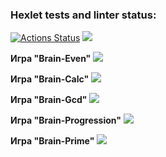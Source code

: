 ### Hexlet tests and linter status:
[![Actions Status](https://github.com/animch/frontend-project-44/workflows/hexlet-check/badge.svg)](https://github.com/animch/frontend-project-44/actions)
<a href="https://codeclimate.com/github/animch/frontend-project-44/maintainability"><img src="https://api.codeclimate.com/v1/badges/818cb50eea7573932210/maintainability" /></a>

<strong>Игра "Brain-Even"</strong>
<a href="https://asciinema.org/a/yvy09IRE11rQwR6iZgUVEMJjD" target="_blank"><img src="https://asciinema.org/a/yvy09IRE11rQwR6iZgUVEMJjD.svg" /></a>

<strong>Игра "Brain-Calc"</strong>
<a href="https://asciinema.org/a/qrzHR2bVtleRpQELOu6hqw8c9" target="_blank"><img src="https://asciinema.org/a/qrzHR2bVtleRpQELOu6hqw8c9.svg" /></a>

<strong>Игра "Brain-Gcd"</strong>
<a href="https://asciinema.org/a/K9vmwkKznK4merW3Hk3lTW8Lq" target="_blank"><img src="https://asciinema.org/a/K9vmwkKznK4merW3Hk3lTW8Lq.svg" /></a>

<strong>Игра "Brain-Progression"</strong>
<a href="https://asciinema.org/a/vFsANqfSUnrNum9owiD7ZalPw" target="_blank"><img src="https://asciinema.org/a/vFsANqfSUnrNum9owiD7ZalPw.svg" /></a>

<strong>Игра "Brain-Prime"</strong>
<a href="https://asciinema.org/a/nfAzY42II5jeMWVDk3MSKHe7F" target="_blank"><img src="https://asciinema.org/a/nfAzY42II5jeMWVDk3MSKHe7F.svg" /></a>